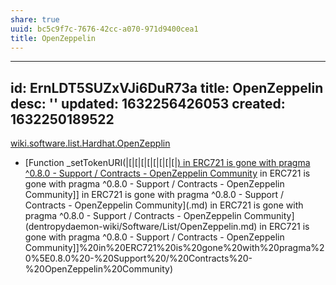 ```yaml
---
share: true
uuid: bc5c9f7c-7676-42cc-a070-971d9400cea1
title: OpenZeppelin
---
```

---
id: ErnLDT5SUZxVJi6DuR73a
title: OpenZeppelin
desc: ''
updated: 1632256426053
created: 1632250189522
---

[wiki.software.list.Hardhat.OpenZepplin](/undefined)


* [Function \_setTokenURI(|[|[|[|[|[|[|[|[|[) in ERC721 is gone with pragma ^0.8.0 - Support / Contracts - OpenZeppelin Community](/undefined) in ERC721 is gone with pragma ^0.8.0 - Support / Contracts - OpenZeppelin Community]] in ERC721 is gone with pragma ^0.8.0 - Support / Contracts - OpenZeppelin Community](.md) in ERC721 is gone with pragma ^0.8.0 - Support / Contracts - OpenZeppelin Community](dentropydaemon-wiki/Software/List/OpenZeppelin.md) in ERC721 is gone with pragma ^0.8.0 - Support / Contracts - OpenZeppelin Community]]%20in%20ERC721%20is%20gone%20with%20pragma%20%5E0.8.0%20-%20Support%20/%20Contracts%20-%20OpenZeppelin%20Community)